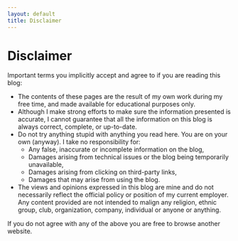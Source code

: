 ```yaml
---
layout: default
title: Disclaimer
---
```


# Disclaimer


Important terms you implicitly accept and agree to if you are reading this blog:

- The contents of these pages are the result of my own work during my free time, and made available for educational purposes only.
- Although I make strong efforts to make sure the information presented is accurate, I cannot guarantee that all the information on this blog is always correct, complete, or up-to-date.
- Do not try anything stupid with anything you read here. You are on your own (anyway). I take no responsibility for:
	- Any false, inaccurate or incomplete information on the blog,
    - Damages arising from technical issues or the blog being temporarily unavailable,
    - Damages arising from clicking on third-party links, 
    - Damages that may arise from using the blog.
- The views and opinions expressed in this blog are mine and do not necessarily reflect the official policy or position of my current employer. Any content provided are not intended to malign any religion, ethnic group, club, organization, company, individual or anyone or anything.

If you do not agree with any of the above you are free to browse another website. 